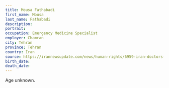 ```yaml
---
title: Mousa Fathabadi
first_name: Mousa
last_name: Fathabadi
description: 
portrait: 
occupation: Emergency Medicine Specialist
employer: Chamran
city: Tehran
province: Tehran
country: Iran
source: https://irannewsupdate.com/news/human-rights/6959-iran-doctors-and-medical-staff-fall-victim-to-coronavirus-as-rulers-deal-with-indifference.html
birth_date: 
death_date: 
---
```


Age unknown.
